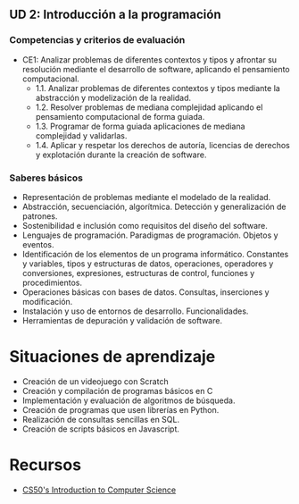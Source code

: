 ## UD 2: Introducción a la programación

### Competencias y criterios de evaluación

* CE1: Analizar problemas de diferentes contextos y tipos y afrontar su resolución mediante el desarrollo de software, aplicando el pensamiento computacional. 
  * 1.1. Analizar problemas de diferentes contextos y tipos mediante la abstracción y modelización de la realidad.
  * 1.2. Resolver problemas de mediana complejidad aplicando el pensamiento computacional de forma guiada. 
  * 1.3. Programar de forma guiada aplicaciones de mediana complejidad y validarlas.
  * 1.4. Aplicar y respetar los derechos de autoría, licencias de derechos y explotación durante la creación de software.

### Saberes básicos

* Representación de problemas mediante el modelado de la realidad.
* Abstracción, secuenciación, algorítmica. Detección y generalización de patrones.
* Sostenibilidad e inclusión como requisitos del diseño del software.
* Lenguajes de programación. Paradigmas de programación. Objetos y eventos.
* Identificación de los elementos de un programa informático.  Constantes y variables, tipos y estructuras de datos, operaciones, operadores y conversiones, expresiones, estructuras de control, funciones y procedimientos.
* Operaciones básicas con bases de datos. Consultas, inserciones y modificación. 
* Instalación y uso de entornos de desarrollo. Funcionalidades.
* Herramientas de depuración y validación de software.

# Situaciones de aprendizaje

* Creación de un videojuego con Scratch
* Creación y compilación de programas básicos en C
* Implementación y evaluación de algoritmos de búsqueda.
* Creación de programas que usen librerías en Python.
* Realización de consultas sencillas en SQL.
* Creación de scripts básicos en Javascript.

# Recursos

* [CS50's Introduction to Computer Science](https://cs50.harvard.edu/x/2022/)
